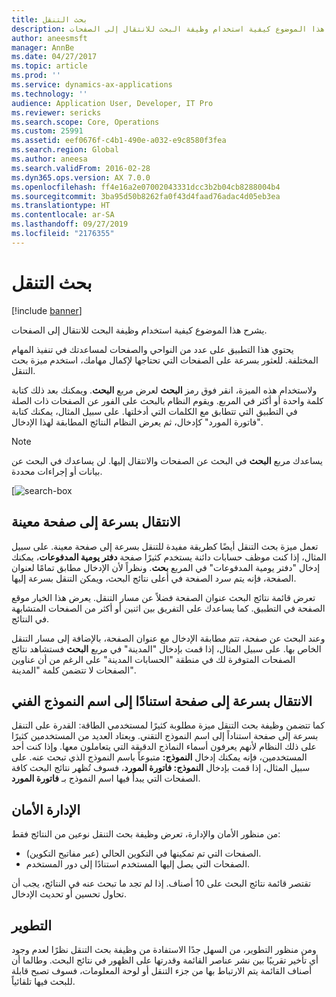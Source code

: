 ```yaml
---
title: بحث التنقل
description: يشرح هذا الموضوع كيفية استخدام وظيفة البحث للانتقال إلى الصفحات.
author: aneesmsft
manager: AnnBe
ms.date: 04/27/2017
ms.topic: article
ms.prod: ''
ms.service: dynamics-ax-applications
ms.technology: ''
audience: Application User, Developer, IT Pro
ms.reviewer: sericks
ms.search.scope: Core, Operations
ms.custom: 25991
ms.assetid: eef0676f-c4b1-490e-a032-e9c8580f3fea
ms.search.region: Global
ms.author: aneesa
ms.search.validFrom: 2016-02-28
ms.dyn365.ops.version: AX 7.0.0
ms.openlocfilehash: ff4e16a2e07002043331dcc3b2b04cb8288004b4
ms.sourcegitcommit: 3ba95d50b8262fa0f43d4faad76adac4d05eb3ea
ms.translationtype: HT
ms.contentlocale: ar-SA
ms.lasthandoff: 09/27/2019
ms.locfileid: "2176355"
---
```

# <a name="navigation-search"></a>بحث التنقل

[!include [banner](../includes/banner.md)]

يشرح هذا الموضوع كيفية استخدام وظيفة البحث للانتقال إلى الصفحات.

يحتوي هذا التطبيق على عدد من النواحي والصفحات لمساعدتك في تنفيذ المهام المختلفة. للعثور بسرعة على الصفحات التي تحتاجها لإكمال مهامك، استخدم ميزة بحث التنقل.‬

ولاستخدام هذه الميزة، انقر فوق رمز **البحث** لعرض مربع **البحث**. ويمكنك بعد ذلك كتابة كلمة واحدة أو أكثر في المربع. ويقوم النظام بالبحث على الفور عن الصفحات ذات الصلة في التطبيق التي تتطابق مع الكلمات التي أدخلتها. على سبيل المثال، يمكنك كتابة "فاتورة المورد" كإدخال، ثم يعرض النظام النتائج المطابقة لهذا الإدخال.

> [!NOTE]
> يساعدك مربع **البحث** في البحث عن الصفحات والانتقال إليها. لن يساعدك في البحث عن بيانات أو إجراءات محددة.

[![search-box](media/navigation-search.png "خانة البحث")

## <a name="quickly-navigate-to-a-particular-page"></a>الانتقال بسرعة إلى صفحة معينة

تعمل ميزة بحث التنقل أيضًا كطريقة مفيدة للتنقل بسرعة إلى صفحة معينة. على سبيل المثال، إذا كنت موظف حسابات دائنة يستخدم كثيرًا صفحة **دفتر يومية المدفوعات**، يمكنك إدخال "دفتر يومية المدفوعات" في المربع **بحث**. ونظراً لأن الإدخال مطابق تمامًا لعنوان الصفحة، فإنه يتم سرد الصفحة في أعلى نتائج البحث، ويمكن التنقل بسرعة إليها.‬

تعرض قائمة نتائج البحث عنوان الصفحة فضلاً عن مسار التنقل. يعرض هذا الخيار موقع الصفحة في التطبيق. كما يساعدك على التفريق بين اثنين أو أكثر من الصفحات المتشابهة في النتائج.

وعند البحث عن صفحة، تتم مطابقة الإدخال مع عنوان الصفحة، بالإضافة إلى مسار التنقل الخاص بها. على سبيل المثال، إذا قمت بإدخال "المدينة" في مربع **البحث** فستشاهد نتائج الصفحات المتوفرة لك في منطقة "الحسابات المدينة" على الرغم من أن عناوين الصفحات لا تتضمن كلمة "المدينة".

## <a name="quickly-navigate-to-a-page-based-on-the-technical-form-name"></a>الانتقال بسرعة إلى صفحة استنادًا إلى اسم النموذج الفني

كما تتضمن وظيفة بحث التنقل ميزة مطلوبة كثيرًا لمستخدمي الطاقة: القدرة على التنقل بسرعة إلى صفحة استناداً إلى اسم النموذج التقني. ويعتاد العديد من المستخدمين كثيرًا على ذلك النظام لأنهم يعرفون أسماء النماذج الدقيقة التي يتعاملون معها. وإذا كنت أحد المستخدمين، فإنه يمكنك إدخال **النموذج:** متبوعاً باسم النموذج الذي تبحث عنه. على سبيل المثال، إذا قمت بإدخال **النموذج: فاتورة المورد**، فسوف تُظهر نتائج البحث كافة الصفحات التي يبدأ فيها اسم النموذج بـ **فاتورة المورد**.

## <a name="administration-and-security"></a>الإدارة الأمان

من منظور الأمان والإدارة، تعرض وظيفة بحث التنقل نوعين من النتائج فقط:

- الصفحات التي تم تمكينها في التكوين الحالي (عبر مفاتيح التكوين).
- الصفحات التي يصل إليها المستخدم استنادًا إلى دور المستخدم.

تقتصر قائمة نتائج البحث على 10 أصناف. إذا لم تجد ما تبحث عنه في النتائج، يجب أن تحاول تحسين أو تحديث الإدخال.

## <a name="development"></a>التطوير

ومن منظور التطوير، من السهل جدًا الاستفادة من وظيفة بحث التنقل نظرًا لعدم وجود أي تأخير تقريبًا بين نشر عناصر القائمة وقدرتها على الظهور في نتائج البحث. وطالما أن أصناف القائمة يتم الارتباط بها من جزء التنقل أو لوحة المعلومات، فسوف تصبح قابلة للبحث فيها تلقائياً.

